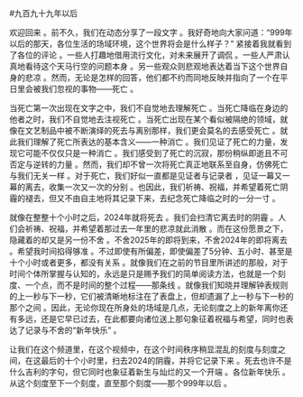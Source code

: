 #九百九十九年以后

欢迎回来 。前不久，我们在动态分享了一段文字 。我好奇地向大家问道：“999年以后的那天，各位生活的场域环境，这个世界将会是什么样子？”  紧接着我就看到了各位的评论 。一些人打趣地借用流行文化，对未来展开了调侃 。一些人严肃认真地看待这个天马行空的问题本身 。另一些观众则悲观地表达着当下这个世界自身的悲凉 。然而，无论是怎样的回答，他们都不约而同地反映并指向了一个在平日里会被我们忽视的事物——死亡 。

当死亡第一次出现在文字之中，我们不自觉地去理解死亡 。当死亡降临在身边的他者之时，我们不自觉地去注视死亡 。当死亡出现在某个看似被隔绝的领域，就像在文艺制品中被不断演绎的死去与离别那样，我们更会莫名的去感受死亡 。就此我们理解了死亡所表达的基本含义——一种消亡 。我们见证了死亡的力量，发现它可能不仅仅只是一种消亡 。我们感受到了死亡的沉寂，那份稍纵即逝且不可否定与逆转的力量 。然而，我们却不曾一次将死亡真正地联系至自身，仿佛死亡与我们无关一样 。对于死亡，我们好似一直都是见证者与记录者 ，见证一幕又一幕的离去，收集一次又一次的分别 。也因此，我们祈祷、祝福，并希望着死亡阴霾的褪去，但又不由自主地将其记录下来，去纪念死亡降临之时的一分一寸 。

就像在整整十个小时之后，2024年就将死去 。我们会扫清它离去时的阴霾 。人们会祈祷、祝福，并希望着那过去一年里的悲凉就此消散 。而在这份愿景之下，隐藏着的却又是另一份不舍 。不舍2025年的即将到来，不舍2024年的即将离去 。希望我时间掐得够准 。不过即使有所偏差，即使偏差了5分钟、五小时、甚至是十个小时或者更多，都没有关系 。就像我们在之前的节目里所讲述的那般，对于时间个体所掌握与认知的，永远是只是赐予我们的简单阅读方法，也就是一个刻度、一个点，而不是时间的整个过程——那条线 。就像我们知晓并理解钟表规则的上一秒与下一秒，它们被清晰地标注在了表盘上，但却遗漏了上一秒与下一秒的那个之间 。因此，无论你现在所身处的场域是几点，无论刻度之上的新年离你还有多远，还是它早已过去，在此都要向诸位送上那句象征着祝福与希望，同时也表达了记录与不舍的“新年快乐” 。

让我们在这个频道里，在这个视频中，在这个时间秩序稍显混乱的刻度与刻度之间，在这最后的十个小时里，扫去2024的阴霾，并将它记录下来 。死去也许不是什么吉利的字句，但它同时也象征着新生与灿烂的又一个开端 。各位新年快乐 。从这个刻度至下一个刻度，直至那个刻度——那个999年以后 。